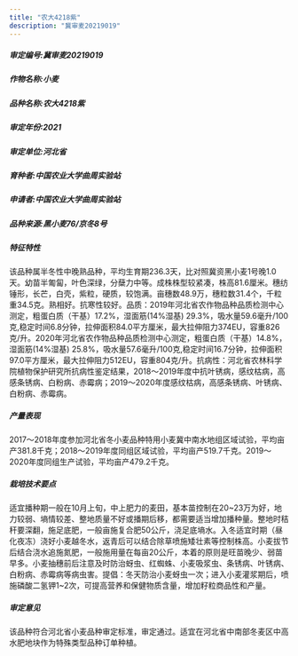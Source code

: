 ```yaml
---
title: "农大4218紫"
description: "冀审麦20219019"
---
```

##### 审定编号:冀审麦20219019

##### 作物名称:小麦

##### 品种名称:农大4218紫

##### 审定年份:2021

##### 审定单位:河北省

##### 育种者:中国农业大学曲周实验站

##### 申请者:中国农业大学曲周实验站

##### 品种来源:黑小麦76/京冬8号

##### 特征特性
该品种属半冬性中晚熟品种，平均生育期236.3天，比对照冀资黑小麦1号晚1.0天。幼苗半匍匐，叶色深绿，分蘖力中等。成株株型较紧凑，株高81.6厘米。穗纺锤形，长芒，白壳，紫粒，硬质，较饱满。亩穗数48.9万，穗粒数31.4个，千粒重34.5克。熟相好。抗寒性较好。品质：2019年河北省农作物品种品质检测中心测定，粗蛋白质（干基）17.2%，湿面筋(14%湿基) 29.3%，吸水量59.6毫升/100克,稳定时间6.8分钟，拉伸面积84.0平方厘米，最大拉伸阻力374EU，容重826克/升。2020年河北省农作物品种品质检测中心测定，粗蛋白质（干基）14.8%，湿面筋(14%湿基) 25.8%，吸水量57.6毫升/100克,稳定时间16.7分钟，拉伸面积97.0平方厘米，最大拉伸阻力512EU，容重804克/升。抗病性：河北省农林科学院植物保护研究所抗病性鉴定结果，2018～2019年度中抗叶锈病，感纹枯病，高感条锈病、白粉病、赤霉病；2019～2020年度感纹枯病，高感条锈病、叶锈病、白粉病、赤霉病。

##### 产量表现
2017～2018年度参加河北省冬小麦品种特用小麦冀中南水地组区域试验，平均亩产381.8千克；2018～2019年度同组区域试验，平均亩产519.7千克。2019～2020年度同组生产试验，平均亩产479.2千克。

##### 栽培技术要点
适宜播种期一般在10月上旬，中上肥力的麦田，基本苗控制在20~23万为好，地力较弱、墒情较差、整地质量不好或播期后移，都需要适当增加播种量。整地时秸秆要深翻，施足底肥，一般亩施复合肥50公斤，浇足底墒水。入冬适宜时期（昼化夜冻）浇好小麦越冬水，返青后可以结合除草喷施矮壮素等控制株高。小麦拔节后结合浇水追施氮肥，一般施用量在每亩20公斤，本着的原则是旺苗晚少、弱苗早多。小麦抽穗前后注意及时防治蚜虫、红蜘蛛、小麦吸浆虫、条锈病、叶锈病、白粉病、赤霉病等病虫害。提倡：冬天防治小麦蚜虫一次；进入小麦灌浆期后，喷施磷酸二氢钾1~2次，可提高营养和保健物质含量，增加籽粒商品性和产量。

##### 审定意见
该品种符合河北省小麦品种审定标准，审定通过。适宜在河北省中南部冬麦区中高水肥地块作为特殊类型品种订单种植。

